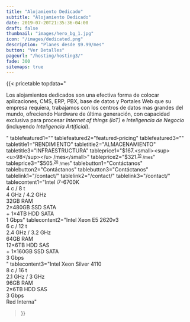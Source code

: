 ```yaml
---
title: "Alojamiento Dedicado"
subtitle: "Alojamiento Dedicado"
date: 2019-07-20T21:35:36-04:00
draft: false
thumbnail: "images/hero_bg_1.jpg"
icon: "/images/dedicated.png"
description: "Planes desde $9.99/mes"
button: "Ver Detalles"
pageurl: "/hosting/hosting3/"
fade: 300
sitemaps: true
---
```


{{< pricetable 
topdata="<p>Los alojamientos dedicados son una efectiva forma de colocar aplicaciones, CMS, ERP, PBX, base de datos y Portales Web que su empresa requiera, trabajamos con los centros de datos mas grandes del mundo, ofreciendo Hardware de última generación, con capacidad exclusiva para procesar <i>Internet of things (IoT)</i> e <i>Inteligencia de Negocio</i> (incluyendo <i>Inteligencia Artificial</i>).</p>"
tablefeatured1="" tablefeatured2="featured-pricing" tablefeatured3="" 
tabletitle1="RENDIMIENTO" tabletitle2="ALMACENAMIENTO" tabletitle3="INFRAESTRUCTURA" 
tableprice1="$167.<small><sup><u>98</sup></u> /mes</small>" tableprice2="$321.<small><sup><u>10</sup></u> /mes</small>" tableprice3="$505.<small><sup><u>20</sup></u> /mes</small>"
tablebutton1="Contáctanos" tablebutton2="Contáctanos" tablebutton3="Contáctanos" 
tablelink1="/contact/" tablelink2="/contact/" tablelink3="/contact/" 
tablecontent1="Intel i7-6700K<br>4 c / 8 t<br>4  GHz / 4.2  GHz<br>32GB RAM<br>2×480GB SSD SATA<br>+ 1×4TB HDD SATA<br>1 Gbps" 
tablecontent2="Intel Xeon E5 2620v3<br>6 c / 12 t<br>2.4  GHz / 3.2  GHz<br>64GB RAM<br>12×6TB HDD SAS <br>+ 1×160GB SSD SATA<br>3 Gbps<br>" 
tablecontent3="Intel Xeon Silver 4110<br>8 c / 16 t<br>2.1 GHz / 3 GHz<br>96GB RAM<br>2×6TB HDD SAS<br>3 Gbps<br>Red Interna" 


 >}}